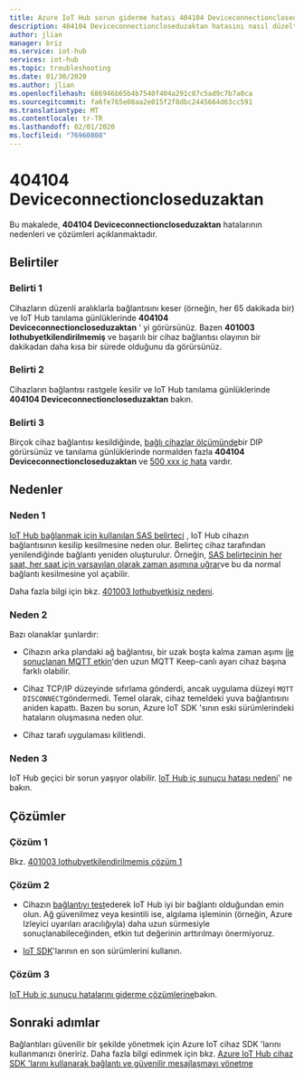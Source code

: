 ```yaml
---
title: Azure IoT Hub sorun giderme hatası 404104 Deviceconnectioncloseduzaktan
description: 404104 Deviceconnectioncloseduzaktan hatasını nasıl düzelteceğinizi öğrenin
author: jlian
manager: briz
ms.service: iot-hub
services: iot-hub
ms.topic: troubleshooting
ms.date: 01/30/2020
ms.author: jlian
ms.openlocfilehash: 686946b65b4b7540f404a291c87c5ad9c7b7a0ca
ms.sourcegitcommit: fa6fe765e08aa2e015f2f8dbc2445664d63cc591
ms.translationtype: MT
ms.contentlocale: tr-TR
ms.lasthandoff: 02/01/2020
ms.locfileid: "76960808"
---
```

# <a name="404104-deviceconnectionclosedremotely"></a>404104 Deviceconnectioncloseduzaktan

Bu makalede, **404104 Deviceconnectioncloseduzaktan** hatalarının nedenleri ve çözümleri açıklanmaktadır.

## <a name="symptoms"></a>Belirtiler

### <a name="symptom-1"></a>Belirti 1

Cihazların düzenli aralıklarla bağlantısını keser (örneğin, her 65 dakikada bir) ve IoT Hub tanılama günlüklerinde **404104 Deviceconnectioncloseduzaktan** ' yi görürsünüz. Bazen **401003 Iothubyetkilendirilmemiş** ve başarılı bir cihaz bağlantısı olayının bir dakikadan daha kısa bir sürede olduğunu da görürsünüz.

### <a name="symptom-2"></a>Belirti 2

Cihazların bağlantısı rastgele kesilir ve IoT Hub tanılama günlüklerinde **404104 Deviceconnectioncloseduzaktan** bakın.

### <a name="symptom-3"></a>Belirti 3

Birçok cihaz bağlantısı kesildiğinde, [bağlı cihazlar ölçümünde](iot-hub-metrics.md)bir DIP görürsünüz ve tanılama günlüklerinde normalden fazla **404104 Deviceconnectioncloseduzaktan** ve [500 xxx iç hata](iot-hub-troubleshoot-error-500xxx-internal-errors.md) vardır.

## <a name="causes"></a>Nedenler

### <a name="cause-1"></a>Neden 1

[IoT Hub bağlanmak için kullanılan SAS belirteci](iot-hub-devguide-security.md#security-tokens) , IoT Hub cihazın bağlantısının kesilip kesilmesine neden olur. Belirteç cihaz tarafından yenilendiğinde bağlantı yeniden oluşturulur. Örneğin, [SAS belirtecinin her saat, her saat için varsayılan olarak zaman aşımına uğrar](https://github.com/Azure/azure-iot-sdk-c/blob/master/doc/connection_and_messaging_reliability.md#connection-authentication)ve bu da normal bağlantı kesilmesine yol açabilir.

Daha fazla bilgi için bkz. [401003 Iothubyetkisiz nedeni](iot-hub-troubleshoot-error-401003-iothubunauthorized.md#cause-1).

### <a name="cause-2"></a>Neden 2

Bazı olanaklar şunlardır:

- Cihazın arka plandaki ağ bağlantısı, bir uzak boşta kalma zaman aşımı [ile sonuçlanan MQTT etkin](iot-hub-mqtt-support.md#default-keep-alive-timeout)'den uzun MQTT Keep-canlı ayarı cihaz başına farklı olabilir.

- Cihaz TCP/IP düzeyinde sıfırlama gönderdi, ancak uygulama düzeyi `MQTT DISCONNECT`göndermedi. Temel olarak, cihaz temeldeki yuva bağlantısını aniden kapattı. Bazen bu sorun, Azure IoT SDK 'sının eski sürümlerindeki hataların oluşmasına neden olur.

- Cihaz tarafı uygulaması kilitlendi.

### <a name="cause-3"></a>Neden 3

IoT Hub geçici bir sorun yaşıyor olabilir. [IoT Hub iç sunucu hatası nedeni](iot-hub-troubleshoot-error-500xxx-internal-errors.md#cause)' ne bakın.

## <a name="solutions"></a>Çözümler

### <a name="solution-1"></a>Çözüm 1

Bkz. [401003 Iothubyetkilendirilmemiş çözüm 1](iot-hub-troubleshoot-error-401003-iothubunauthorized.md#solution-1)

### <a name="solution-2"></a>Çözüm 2

- Cihazın [bağlantıyı test](tutorial-connectivity.md)ederek IoT Hub iyi bir bağlantı olduğundan emin olun. Ağ güvenilmez veya kesintili ise, algılama işleminin (örneğin, Azure Izleyici uyarıları aracılığıyla) daha uzun sürmesiyle sonuçlanabileceğinden, etkin tut değerinin arttırılmayı önermiyoruz. 

- [IoT SDK](iot-hub-devguide-sdks.md)'larının en son sürümlerini kullanın.

### <a name="solution-3"></a>Çözüm 3

[IoT Hub iç sunucu hatalarını giderme çözümlerine](iot-hub-troubleshoot-error-500xxx-internal-errors.md#solution)bakın.

## <a name="next-steps"></a>Sonraki adımlar

Bağlantıları güvenilir bir şekilde yönetmek için Azure IoT cihaz SDK 'larını kullanmanızı öneririz. Daha fazla bilgi edinmek için bkz. [Azure IoT Hub cihaz SDK 'larını kullanarak bağlantı ve güvenilir mesajlaşmayı yönetme](iot-hub-reliability-features-in-sdks.md)